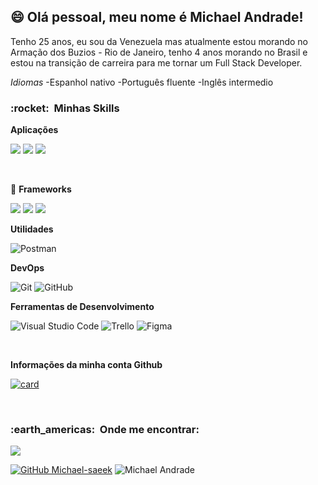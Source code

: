 
## 😄 Olá pessoal, meu nome é <strong>Michael Andrade!</strong>

Tenho 25 anos, eu sou da Venezuela mas atualmente estou morando no Armação dos Buzios - Rio de Janeiro, tenho 4 anos morando no Brasil e estou na transição de carreira para me tornar um Full Stack Developer.

*Idiomas*
-Espanhol nativo
-Português fluente
-Inglês intermedio

<h3> :rocket: &nbsp;Minhas Skills </h3>

**Aplicações**

  <img src="https://img.shields.io/badge/HTML5-E34F26?style=for-the-badge&logo=html5&logoColor=white" /> <img src="https://img.shields.io/badge/CSS3-1572B6?style=for-the-badge&logo=css3&logoColor=white" /> <img src="https://img.shields.io/badge/JavaScript-323330?style=for-the-badge&logo=javascript&logoColor=F7DF1E" />

<br/>

  🔮 **Frameworks**

  <img src="https://img.shields.io/badge/React-20232A?style=for-the-badge&logo=react&logoColor=61DAFB" /> <img src="https://img.shields.io/badge/Tailwind_CSS-38B2AC?style=for-the-badge&logo=tailwind-css&logoColor=white" /> <img src="https://img.shields.io/badge/Express.js-404D59?style=for-the-badge" />

**Utilidades**

  ![Postman](https://img.shields.io/badge/-Postman-333333?style=flat&logo=postman)

**DevOps**

  ![Git](https://img.shields.io/badge/-Git-333333?style=flat&logo=git)
  ![GitHub](https://img.shields.io/badge/-GitHub-333333?style=flat&logo=github)

**Ferramentas de Desenvolvimento**

  ![Visual Studio Code](https://img.shields.io/badge/-Visual%20Studio%20Code-333333?style=flat&logo=visual-studio-code&logoColor=007ACC)
  ![Trello](https://img.shields.io/badge/-Trello-333333?style=flat&logo=trello&logoColor=007ACC)
  ![Figma](https://img.shields.io/badge/-Figma-333333?style=flat&logo=figma&logoColor=007ACC)

<br/>

**Informações da minha conta Github**

[![card](https://github-readme-stats.vercel.app/api?username=michael-saeek&theme=default)](https://github.com/Michael-saeek)

<br/>

<h3> :earth_americas: &nbsp;Onde me encontrar: </h3> 

<p align="left">
  <a href="https://www.linkedin.com/in/michael-andrade-955073203/" alt="Linkedin">
  <img src="https://img.shields.io/badge/-Linkedin-0e76a8?style=flat-square&logo=Linkedin&logoColor=white&link=LINK-DO-SEU-LINKEDIN" /></a>
</p>  

[![GitHub Michael-saeek]( https://img.shields.io/github/followers/Michael-saeek?label=follow&style=social)](https://github.com/Michael-saeek)
![Michael Andrade](https://komarev.com/ghpvc/?username=Michael-saaek&color=006bed)
